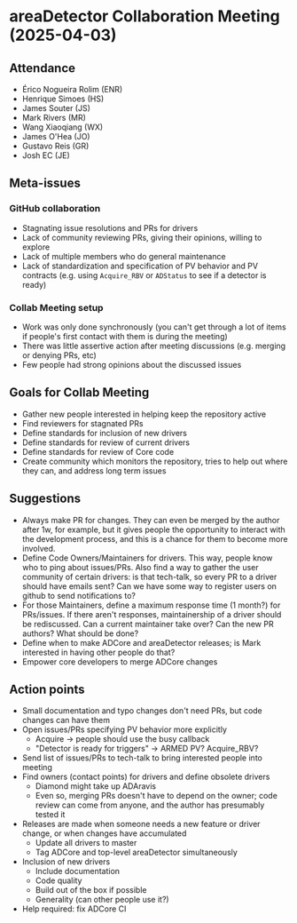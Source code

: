 # areaDetector Collaboration Meeting (2025-04-03)

## Attendance

- Érico Nogueira Rolim (ENR)
- Henrique Simoes (HS)
- James Souter (JS)
- Mark Rivers (MR)
- Wang Xiaoqiang (WX)
- James O'Hea (JO)
- Gustavo Reis (GR)
- Josh EC (JE)

## Meta-issues

### GitHub collaboration

- Stagnating issue resolutions and PRs for drivers
- Lack of community reviewing PRs, giving their opinions, willing to explore
- Lack of multiple members who do general maintenance
- Lack of standardization and specification of PV behavior and PV contracts (e.g. using `Acquire_RBV` or `ADStatus` to see if a detector is ready)

### Collab Meeting setup

- Work was only done synchronously (you can't get through a lot of items if people's first contact with them is during the meeting)
- There was little assertive action after meeting discussions (e.g. merging or denying PRs, etc)
- Few people had strong opinions about the discussed issues

## Goals for Collab Meeting

- Gather new people interested in helping keep the repository active
- Find reviewers for stagnated PRs
- Define standards for inclusion of new drivers
- Define standards for review of current drivers
- Define standards for review of Core code
- Create community which monitors the repository, tries to help out where they can, and address long term issues

## Suggestions

- Always make PR for changes. They can even be merged by the author after 1w, for example, but it gives people the opportunity to interact with the development process, and this is a chance for them to become more involved.
- Define Code Owners/Maintainers for drivers. This way, people know who to ping about issues/PRs. Also find a way to gather the user community of certain drivers: is that tech-talk, so every PR to a driver should have emails sent? Can we have some way to register users on github to send notifications to?
- For those Maintainers, define a maximum response time (1 month?) for PRs/issues. If there aren't responses, maintainership of a driver should be rediscussed. Can a current maintainer take over? Can the new PR authors? What should be done?
- Define when to make ADCore and areaDetector releases; is Mark interested in having other people do that?
- Empower core developers to merge ADCore changes

## Action points

- Small documentation and typo changes don't need PRs, but code changes can have them
- Open issues/PRs specifying PV behavior more explicitly
    - Acquire -> people should use the busy callback
    - "Detector is ready for triggers" -> ARMED PV? Acquire_RBV?
- Send list of issues/PRs to tech-talk to bring interested people into meeting
- Find owners (contact points) for drivers and define obsolete drivers
    - Diamond might take up ADAravis
    - Even so, merging PRs doesn't have to depend on the owner; code review can come from anyone, and the author has presumably tested it
- Releases are made when someone needs a new feature or driver change, or when changes have accumulated
    - Update all drivers to master
    - Tag ADCore and top-level areaDetector simultaneously
- Inclusion of new drivers
    - Include documentation
    - Code quality
    - Build out of the box if possible
    - Generality (can other people use it?)
- Help required: fix ADCore CI
